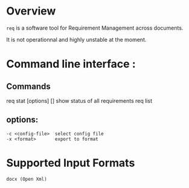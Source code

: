 

# Overview

`req` is a software tool for Requirement Management across documents.


It is not operationnal and highly unstable at the moment.

# Command line interface :

## Commands
req stat [options] [<doc-id>]
    show status of all requirements
req list


## options:

    -c <config-file>  select config file
    -x <format>       export to format

# Supported Input Formats

    docx (Open Xml)
